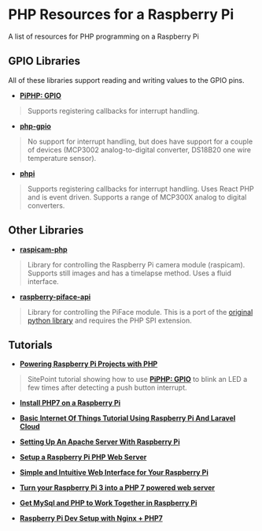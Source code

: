# PHP Resources for a Raspberry Pi

A list of resources for PHP programming on a Raspberry Pi

## GPIO Libraries

All of these libraries support reading and writing values to the GPIO pins.

- **[PiPHP: GPIO](https://github.com/PiPHP/GPIO)**

> Supports registering callbacks for interrupt handling.

- **[php-gpio](https://github.com/ronanguilloux/php-gpio)**

> No support for interrupt handling, but does have support for a couple of devices (MCP3002 analog-to-digital converter, DS18B20 one wire temperature sensor).

- **[phpi](https://github.com/calcinai/phpi/tree/master/src/PHPi)**

> Supports registering callbacks for interrupt handling. Uses React PHP and is event driven. Supports a range of MCP300X analog to digital converters.

## Other Libraries

- **[raspicam-php](https://github.com/cvuorinen/raspicam-php)**

> Library for controlling the Raspberry Pi camera module (raspicam). Supports still images and has a timelapse method. Uses a fluid interface.

- **[raspberry-piface-api](https://github.com/peec/raspberry-piface-api)**

> Library for controlling the PiFace module. This is a port of the [original python library](https://github.com/piface/pifacedigitalio) and requires the PHP SPI extension.



## Tutorials

- **[Powering Raspberry Pi Projects with PHP](https://www.sitepoint.com/powering-raspberry-pi-projects-with-php/)**

> SitePoint tutorial showing how to use **[PiPHP: GPIO](https://github.com/PiPHP/GPIO)** to blink an LED a few times after detecting a push button interrupt.

- **[Install PHP7 on a Raspberry Pi](https://www.stewright.me/2016/03/turn-raspberry-pi-3-php-7-powered-web-server/)**

- **[Basic Internet Of Things Tutorial Using Raspberry Pi And Laravel Cloud](https://www.cloudways.com/blog/internet-of-things-tutorial-using-raspberry-pi-laravel/)**
- **[Setting Up An Apache Server With Raspberry Pi](https://www.raspberrypi.org/documentation/remote-access/web-server/apache.md)**
- **[Setup a Raspberry Pi PHP Web Server](http://www.instructables.com/id/Setup-a-Raspberry-Pi-PHP-web-server/)**
- **[Simple and Intuitive Web Interface for Your Raspberry Pi](http://www.instructables.com/id/Simple-and-intuitive-web-interface-for-your-Raspbe/)**
- **[Turn your Raspberry Pi 3 into a PHP 7 powered web server](https://www.stewright.me/2016/03/turn-raspberry-pi-3-php-7-powered-web-server/)**
- **[Get MySql and PHP to Work Together in Raspberry Pi](http://www.php5dp.com/get-mysql-and-php-to-work-together-in-raspberry-pi/)**
- **[Raspberry Pi Dev Setup with Nginx + PHP7](https://getgrav.org/blog/raspberrypi-nginx-php7-dev)**

